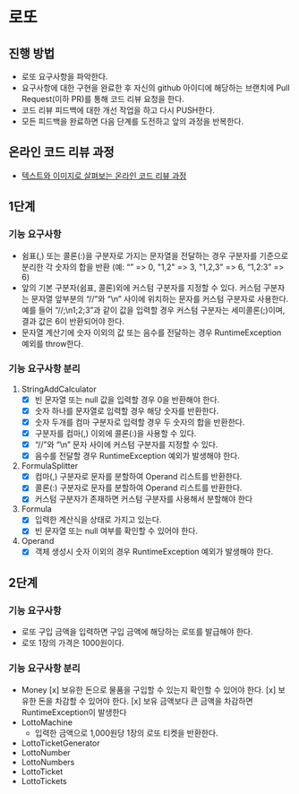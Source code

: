 # 로또
## 진행 방법
* 로또 요구사항을 파악한다.
* 요구사항에 대한 구현을 완료한 후 자신의 github 아이디에 해당하는 브랜치에 Pull Request(이하 PR)를 통해 코드 리뷰 요청을 한다.
* 코드 리뷰 피드백에 대한 개선 작업을 하고 다시 PUSH한다.
* 모든 피드백을 완료하면 다음 단계를 도전하고 앞의 과정을 반복한다.

## 온라인 코드 리뷰 과정
* [텍스트와 이미지로 살펴보는 온라인 코드 리뷰 과정](https://github.com/next-step/nextstep-docs/tree/master/codereview)

## 1단계

### 기능 요구사항
- 쉼표(,) 또는 콜론(:)을 구분자로 가지는 문자열을 전달하는 경우 구분자를 기준으로 분리한 각 숫자의 합을 반환 
(예: “” => 0, "1,2" => 3, "1,2,3" => 6, “1,2:3” => 6)
- 앞의 기본 구분자(쉼표, 콜론)외에 커스텀 구분자를 지정할 수 있다. 
커스텀 구분자는 문자열 앞부분의 “//”와 “\n” 사이에 위치하는 문자를 커스텀 구분자로 사용한다. 예를 들어 “//;\n1;2;3”과 같이 값을 입력할 경우 커스텀 구분자는 세미콜론(;)이며, 결과 값은 6이 반환되어야 한다.
- 문자열 계산기에 숫자 이외의 값 또는 음수를 전달하는 경우 RuntimeException 예외를 throw한다.

### 기능 요구사항 분리
1. StringAddCalculator
   - [x] 빈 문자열 또는 null 값을 입력할 경우 0을 반환해야 한다.
   - [x] 숫자 하나를 문자열로 입력할 경우 해당 숫자를 반환한다.
   - [x] 숫자 두개를 컴마 구분자로 입력할 경우 두 숫자의 합을 반환한다.
   - [x] 구분자를 컴마(,) 이외에 콜론(:)을 사용할 수 있다.
   - [x] “//”와 “\n” 문자 사이에 커스텀 구분자를 지정할 수 있다.
   - [x] 음수를 전달할 경우 RuntimeException 예외가 발생해야 한다.
2. FormulaSplitter
   - [x] 컴마(,) 구분자로 문자를 분할하여 Operand 리스트를 반환한다.
   - [x] 콜론(:) 구분자로 문자를 분할하여 Operand 리스트를 반환한다.
   - [x] 커스텀 구분자가 존재하면 커스텀 구분자를 사용해서 분할해야 한다
3. Formula
   - [x] 입력한 계산식을 상태로 가지고 있는다.
   - [x] 빈 문자열 또는 null 여부를 확인할 수 있어야 한다.
4. Operand
   - [x] 객체 생성시 숫자 이외의 경우 RuntimeException 예외가 발생해야 한다.

## 2단계

### 기능 요구사항
- 로또 구입 금액을 입력하면 구입 금액에 해당하는 로또를 발급해야 한다.
- 로또 1장의 가격은 1000원이다.

### 기능 요구사항 분리
- Money
  [x] 보유한 돈으로 물품을 구입할 수 있는지 확인할 수 있어야 한다.
  [x] 보유한 돈을 차감할 수 있어야 한다.
  [x] 보유 금액보다 큰 금액을 차감하면 RuntimeException이 발생한다
- LottoMachine
  - 입력한 금액으로 1,000원당 1장의 로또 티켓을 반환한다.
- LottoTicketGenerator
- LottoNumber
- LottoNumbers
- LottoTicket
- LottoTickets
